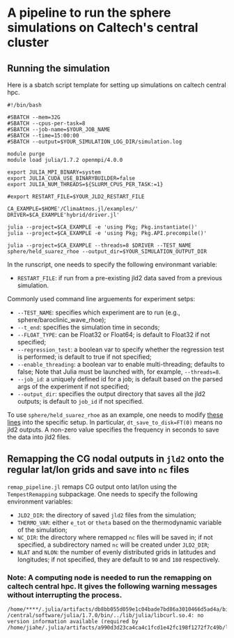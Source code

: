 # A pipeline to run the sphere simulations on Caltech's central cluster

## Running the simulation

Here is a sbatch script template for setting up simulations on caltech central hpc.
```
#!/bin/bash

#SBATCH --mem=32G
#SBATCH --cpus-per-task=8
#SBATCH --job-name=$YOUR_JOB_NAME
#SBATCH --time=15:00:00
#SBATCH --output=$YOUR_SIMULATION_LOG_DIR/simulation.log

module purge
module load julia/1.7.2 openmpi/4.0.0

export JULIA_MPI_BINARY=system
export JULIA_CUDA_USE_BINARYBUILDER=false
export JULIA_NUM_THREADS=${SLURM_CPUS_PER_TASK:=1}

#export RESTART_FILE=$YOUR_JLD2_RESTART_FILE

CA_EXAMPLE=$HOME'/ClimaAtmos.jl/examples/'
DRIVER=$CA_EXAMPLE'hybrid/driver.jl'

julia --project=$CA_EXAMPLE -e 'using Pkg; Pkg.instantiate()'
julia --project=$CA_EXAMPLE -e 'using Pkg; Pkg.API.precompile()'

julia --project=$CA_EXAMPLE --threads=8 $DRIVER --TEST_NAME sphere/held_suarez_rhoe --output_dir=$YOUR_SIMULATION_OUTPUT_DIR

```
In the runscript, one needs to specify the following environmant variable:
* `RESTART_FILE`: if run from a pre-existing jld2 data saved from a previous simulation.

Commonly used command line arguements for experiment setps:
* `--TEST_NAME`: specifies which experiment are to run (e.g., sphere/baroclinic_wave_rhoe);
* `--t_end`: specifies the simulation time in seconds;
* `--FLOAT_TYPE`: can be Float32 or Float64; is default to Float32 if not specified;
* `--regression_test`: a boolean var to specify whether the regression test is performed; is default to true if not specified;
* `--enable_threading`: a boolean var to enable multi-threading; defaults to false; Note that Julia must be launched with, for example, `--threads=8`.
* `--job_id`: a uniquely defined id for a job; is default based on the parsed args of the experiment if not specified;
* `--output_dir`: specifies the output directory that saves all the jld2 outputs; is default to `job_id` if not specified.

To use `sphere/held_suarez_rhoe` as an example, one needs to modify [these lines](https://github.com/CliMA/ClimaAtmos.jl/blob/main/examples/hybrid/sphere/held_suarez_rhoe.jl#L6-L16) into the specific setup. In particular, `dt_save_to_disk=FT(0)` means no jld2 outputs. A non-zero value specifies the frequency in seconds to save the data into jld2 files. 


## Remapping the CG nodal outputs in `jld2` onto the regular lat/lon grids and save into `nc` files

`remap_pipeline.jl` remaps CG output onto lat/lon using the `TempestRemapping` subpackage. One needs to specify the following environment variables:
* `JLD2_DIR`: the directory of saved `jld2` files from the simulation;
* `THERMO_VAR`: either `e_tot` or `theta` based on the thermodynamic variable of the simulation;
* `NC_DIR`: the directory where remapped `nc` files will be saved in; if not specified, a subdirectory named `nc` will be created under `JLD2_DIR`;
* `NLAT` and `NLON`: the number of evenly distributed grids in latitudes and longitudes; if not specified, they are default to `90` and `180` respectively.

### Note: A computing node is needed to run the remapping on caltech central hpc. It gives the following warning messages without interrupting the process.
```
/home/****/.julia/artifacts/db8bb055d059e1c04bade7bd86a3010466d5ad4a/bin/ApplyOfflineMap: /central/software/julia/1.7.0/bin/../lib/julia/libcurl.so.4: no version information available (required by /home/jiahe/.julia/artifacts/a990d3d23ca4ca4c1fcd1e42fc198f1272f7c49b/lib/libnetcdf.so.18)
```

